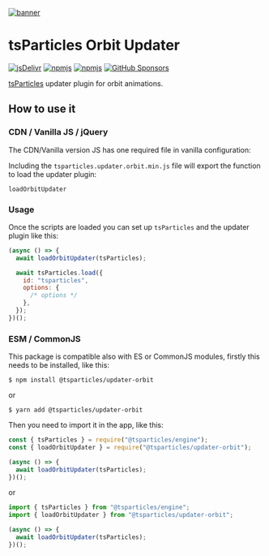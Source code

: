 [![banner](https://particles.js.org/images/banner3.png)](https://particles.js.org)

# tsParticles Orbit Updater

[![jsDelivr](https://data.jsdelivr.com/v1/package/npm/@tsparticles/updater-orbit/badge)](https://www.jsdelivr.com/package/npm/@tsparticles/updater-orbit)
[![npmjs](https://badge.fury.io/js/@tsparticles/updater-orbit.svg)](https://www.npmjs.com/package/@tsparticles/updater-orbit)
[![npmjs](https://img.shields.io/npm/dt/@tsparticles/updater-orbit)](https://www.npmjs.com/package/@tsparticles/updater-orbit) [![GitHub Sponsors](https://img.shields.io/github/sponsors/matteobruni)](https://github.com/sponsors/matteobruni)

[tsParticles](https://github.com/matteobruni/tsparticles) updater plugin for orbit animations.

## How to use it

### CDN / Vanilla JS / jQuery

The CDN/Vanilla version JS has one required file in vanilla configuration:

Including the `tsparticles.updater.orbit.min.js` file will export the function to load the updater plugin:

```text
loadOrbitUpdater
```

### Usage

Once the scripts are loaded you can set up `tsParticles` and the updater plugin like this:

```javascript
(async () => {
  await loadOrbitUpdater(tsParticles);

  await tsParticles.load({
    id: "tsparticles",
    options: {
      /* options */
    },
  });
})();
```

### ESM / CommonJS

This package is compatible also with ES or CommonJS modules, firstly this needs to be installed, like this:

```shell
$ npm install @tsparticles/updater-orbit
```

or

```shell
$ yarn add @tsparticles/updater-orbit
```

Then you need to import it in the app, like this:

```javascript
const { tsParticles } = require("@tsparticles/engine");
const { loadOrbitUpdater } = require("@tsparticles/updater-orbit");

(async () => {
  await loadOrbitUpdater(tsParticles);
})();
```

or

```javascript
import { tsParticles } from "@tsparticles/engine";
import { loadOrbitUpdater } from "@tsparticles/updater-orbit";

(async () => {
  await loadOrbitUpdater(tsParticles);
})();
```
